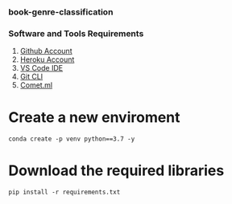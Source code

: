 ### book-genre-classification

### Software and Tools Requirements

1. [Github Account](https://github.com)
2. [Heroku Account](https://heroku.com)
3. [VS Code IDE](https://code.visualstudio.com/)
4. [Git CLI](https://cli.github.com/)
5. [Comet.ml](https://comet_ml.com)


# Create a new enviroment

```
conda create -p venv python==3.7 -y
```

# Download the required libraries

```
pip install -r requirements.txt
```
